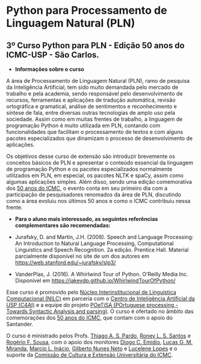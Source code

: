 # Python para Processamento de Linguagem Natural (PLN)

## 3º Curso Python para PLN - Edição 50 anos do ICMC-USP - São Carlos.

- **Informações sobre o curso**

A área de Processamento de Linguagem Natural (PLN), ramo de pesquisa da Inteligência Artificial, tem sido muito demandada pelo mercado de trabalho e pela academia, sendo responsável pelo desenvolvimento de recursos, ferramentas e aplicações de tradução automática, revisão ortográfica e gramatical, análise de sentimentos e reconhecimento e síntese de fala, entre diversas outras tecnologias de amplo uso pela sociedade. Assim como em muitas frentes de trabalho, a linguagem de programação Python é muito utilizada em PLN, contando com funcionalidades que facilitam o processamento de textos e com alguns pacotes especializados que dinamizam o processo de desenvolvimento de aplicações.

Os objetivos desse curso de extensão são introduzir brevemente os conceitos básicos de PLN e apresentar o conteúdo essencial da linguagem de programação Python e os pacotes especializados normalmente utilizados em PLN, em especial, os pacotes NLTK e spaCy, assim como algumas aplicações simples. Além disso, sendo uma edição comemorativa dos [50 anos do ICMC](https://50anos.icmc.usp.br/), o evento conta em seu primeiro dia com a participação de pesquisadores renomados da área de PLN, discutindo como a área evoluiu nos últimos 50 anos e como o ICMC contribuiu nessa frente.


- **Para o aluno mais interessado, as seguintes referências complementares são recomendadas:**

- Jurafsky, D. and Martin, J.H. (2008). Speech and Language Processing: An Introduction to Natural Language Processing, Computational Linguistics and Speech Recognition. 2a edição. Prentice Hall. Material parcialmente disponível no site de um dos autores em https://web.stanford.edu/~jurafsky/slp3/
- VanderPlas, J. (2016). A Whirlwind Tour of Python. O’Reilly Media Inc. Disponível em https://jakevdp.github.io/WhirlwindTourOfPython/

Esse curso é promovido pelo [Núcleo Interinstitucional de Linguística Computacional (NILC)](http://www.nilc.icmc.usp.br/) em parceria com o [Centro de Inteligência Artificial da USP (C4AI)](http://c4ai.inova.usp.br/) e a equipe do projeto [POeTiSA (POrtuguese processing - Towards Syntactic Analysis and parsing)](https://sites.google.com/icmc.usp.br/poetisa). O curso é ofertado no âmbito das comemorações dos [50 anos do ICMC](https://50anos.icmc.usp.br/), que contam com o apoio do Santander.

O curso é ministrado pelos Profs. [Thiago A. S. Pardo](http://lattes.cnpq.br/7078737101024368), [Roney L. S. Santos](http://lattes.cnpq.br/5238590321324566) e [Rogério F. Sousa](http://lattes.cnpq.br/9346694618502913), com o apoio dos monitores [Diogo C. Emídio](http://lattes.cnpq.br/4556390162383175), [Lucas G. M. Miranda](http://lattes.cnpq.br/7954522088194811), [Marcio L. Inácio](http://lattes.cnpq.br/0820108701007420), [Gilberto Nunes Neto](http://lattes.cnpq.br/2812971877366050) e [Lucelene Lopes](http://lattes.cnpq.br/3718075891395088) e o suporte da [Comissão de Cultura e Extensão Universitária do ICMC](https://www.icmc.usp.br/cultura-e-extensao).
